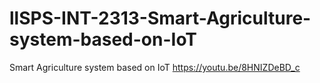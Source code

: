 # llSPS-INT-2313-Smart-Agriculture-system-based-on-IoT
Smart Agriculture system based on IoT
https://youtu.be/8HNIZDeBD_c
